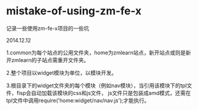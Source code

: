 mistake-of-using-zm-fe-x
========================

记录一些使用zm-fe-x项目的一些坑


2014.12.12

  1.common为每个站点的公用文件夹，home为zmlearn站点，新开站点或则是新开zmlearn的子站点需重开文件夹。
  
  2.整个项目以widget模块为单位，以模块开发。
  
  3.根目录下的widget文件夹的每个模块（例如nav模块），当引用该模块下的tpl文件，fisp会自动加载该模块的css和js文件，
    js文件只是包装成amd模式，还需在tpl文件中调用require('home:widget/nav/nav.js');才能执行。
  

